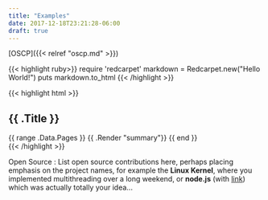 ```yaml
---
title: "Examples"
date: 2017-12-18T23:21:28-06:00
draft: true
---
```


[OSCP]({{< relref "oscp.md" >}})

{{< highlight ruby>}}
require 'redcarpet'
markdown = Redcarpet.new("Hello World!")
puts markdown.to_html
{{< /highlight >}}

{{< highlight html >}}
<section id="main">
  <div>
    <h1 id="title">{{ .Title }}</h1>
    {{ range .Data.Pages }}
      {{ .Render "summary"}}
    {{ end }}
  </div>
</section>
{{< /highlight >}}


Open Source
:   List open source contributions here, perhaps placing emphasis on
    the project names, for example the **Linux Kernel**, where you
    implemented multithreading over a long weekend, or **node.js**
    (with [link](http://nodejs.org)) which was actually totally
    your idea...